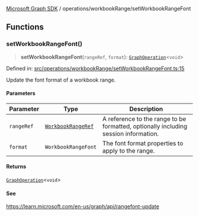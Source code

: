 [Microsoft Graph SDK](../../README.md) / operations/workbookRange/setWorkbookRangeFont

## Functions

### setWorkbookRangeFont()

> **setWorkbookRangeFont**(`rangeRef`, `format`): [`GraphOperation`](../../GraphOperation.md#graphoperation)\<`void`\>

Defined in: [src/operations/workbookRange/setWorkbookRangeFont.ts:15](https://github.com/Future-Secure-AI/microsoft-graph/blob/main/src/operations/workbookRange/setWorkbookRangeFont.ts#L15)

Update the font format of a workbook range.

#### Parameters

| Parameter | Type | Description |
| ------ | ------ | ------ |
| `rangeRef` | [`WorkbookRangeRef`](../../WorkbookRangeRef.md#workbookrangeref) | A reference to the range to be formatted, optionally including session information. |
| `format` | `WorkbookRangeFont` | The font format properties to apply to the range. |

#### Returns

[`GraphOperation`](../../GraphOperation.md#graphoperation)\<`void`\>

#### See

https://learn.microsoft.com/en-us/graph/api/rangefont-update
